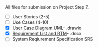 All files for submission on Project Step 7.

- [ ] User Stories (2-5)
- [ ] Use Cases (4-10)
- [X] [User Case Diagram UML](https://github.com/gowebUSA/MSSA-Project/blob/master/TSQL/Project-Step-7/Proj%20Step%207%20UML.drawio)- .drawio
- [X] [Requirement List and RTM](https://github.com/gowebUSA/MSSA-Project/blob/master/TSQL/Project-Step-7/Requirement%20List%20and%20RTM.docx)- .docx
- [ ] System Reqiurement Specification SRS
